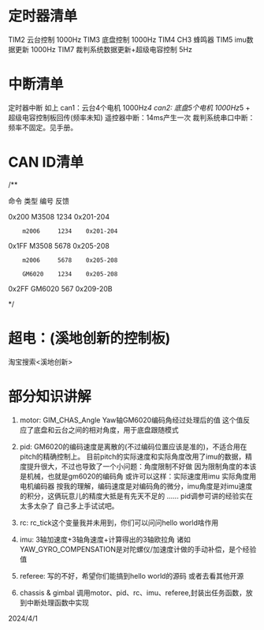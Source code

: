 # 定时器清单
TIM2 云台控制 1000Hz
TIM3 底盘控制 1000Hz
TIM4 CH3 蜂鸣器
TIM5 imu数据更新 1000Hz
TIM7 裁判系统数据更新+超级电容控制 5Hz

# 中断清单
定时器中断 如上
can1：云台4个电机 1000Hz*4
can2: 底盘5个电机 1000Hz*5 + 超级电容控制板回传(频率未知)
遥控器中断：14ms产生一次
裁判系统串口中断：频率不固定。见手册。

# CAN ID清单
/**

命令     类型      编号      反馈	


0x200   M3508     1234    0x201-204

        m2006     1234    0x201-204


0x1FF   M3508     5678    0x205-208

        m2006     5678    0x205-208

        GM6020    1234    0x205-208


0x2FF   GM6020    567     0x209-20B

*/

# 超电：(溪地创新的控制板)
淘宝搜索<溪地创新>

# 部分知识讲解
1. motor:
   GIM_CHAS_Angle Yaw轴GM6020编码角经过处理后的值
   这个值反应了底盘和云台之间的相对角度，用于底盘跟随模式

2. pid:
    GM6020的编码速度是离散的(不过编码位置应该是准的)，不适合用在pitch的精确控制上。
    目前pitch的实际速度和实际角度改用了imu的数据，精度提升很大，不过也导致了一个小问题：角度限制不好做
    因为限制角度的本该是机械，也就是gm6020的编码角
    或许可以这样：实际速度用imu 实际角度用电机编码器
    按我的理解，编码速度是对编码角的微分，imu角度是对imu速度的积分，这俩玩意儿的精度大抵是有先天不足的
    ......
    pid调参可讲的经验实在太多太杂了 自己多上手试试吧。

3. rc:
    rc_tick这个变量我并未用到，你们可以问问hello world啥作用

4. imu:
    3轴加速度+3轴角速度+计算得出的3轴欧拉角
    诸如YAW_GYRO_COMPENSATION是对陀螺仪/加速度计做的手动补偿，是个经验值

5. referee:
    写的不好，希望你们能搞到hello world的源码 或者去看其他开源

5. chassis & gimbal
    调用motor、pid、rc、imu、referee,封装出任务函数，放到中断处理函数中实现

2024/4/1

